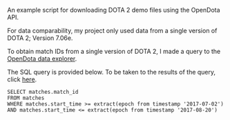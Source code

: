 An example script for downloading DOTA 2 demo files using the OpenDota API.

For data comparability, my project only used data from a single version of DOTA 2; Version 7.06e.

To obtain match IDs from a single version of DOTA 2, I made a query to the [OpenDota data explorer](https://www.opendota.com/explorer).

The SQL query is provided below. To be taken to the results of the query, click [here](https://api.opendota.com/api/explorer?sql=SELECT%20matches.match_id%0D%0AFROM%20matches%0D%0AWHERE%20matches.start_time%20%3E%3D%20extract(epoch%20from%20timestamp%20%272017-07-02%27)%0D%0AAND%20matches.start_time%20%3C%3D%20extract(epoch%20from%20timestamp%20%272017-08-20%27)).

```
SELECT matches.match_id
FROM matches
WHERE matches.start_time >= extract(epoch from timestamp '2017-07-02')
AND matches.start_time <= extract(epoch from timestamp '2017-08-20')
```
